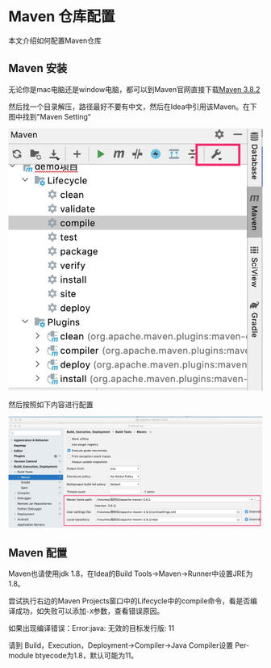 <!--

    Licensed to the Apache Software Foundation (ASF) under one
    or more contributor license agreements.  See the NOTICE file
    distributed with this work for additional information
    regarding copyright ownership.  The ASF licenses this file
    to you under the Apache License, Version 2.0 (the
    "License"); you may not use this file except in compliance
    with the License.  You may obtain a copy of the License at

        http://www.apache.org/licenses/LICENSE-2.0

    Unless required by applicable law or agreed to in writing,
    software distributed under the License is distributed on an
    "AS IS" BASIS, WITHOUT WARRANTIES OR CONDITIONS OF ANY
    KIND, either express or implied.  See the License for the
    specific language governing permissions and limitations
    under the License.

-->

# Maven 仓库配置

本文介绍如何配置Maven仓库

## Maven 安装

无论你是mac电脑还是window电脑，都可以到Maven官网直接下载[Maven 3.8.2](https://dlcdn.apache.org/maven/maven-3/3.8.2/binaries/apache-maven-3.8.2-bin.tar.gz)

然后找一个目录解压，路径最好不要有中文，然后在Idea中引用该Maven。在下图中找到"Maven Setting"

![](image/maven配置.jpg)

然后按照如下内容进行配置

![](image/maven详细配置.jpg)

## Maven 配置

Maven也请使用jdk 1.8，在Idea的Build Tools->Maven->Runner中设置JRE为1.8。

尝试执行右边的Maven Projects窗口中的Lifecycle中的compile命令，看是否编译成功，如失败可以添加`-X`参数，查看错误原因。

如果出现编译错误：Error:java: 无效的目标发行版: 11

请到 Build，Execution，Deployment->Compiler->Java Compiler设置 Per-module btyecode为1.8，默认可能为11。
